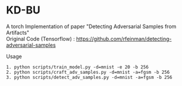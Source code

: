 # KD-BU
A torch Implementation of paper "Detecting Adversarial Samples from Artifacts" \
Original Code (Tensorflow) : https://github.com/rfeinman/detecting-adversarial-samples

Usage

    1. python scripts/train_model.py -d=mnist -e 20 -b 256
    2. python scripts/craft_adv_samples.py -d=mnist -a=fgsm -b 256
    3. python scripts/detect_adv_samples.py -d=mnist -a=fgsm -b 256
